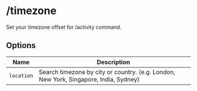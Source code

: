 # /timezone

Set your timezone offset for /activity command.

## Options

| Name | Description |
|------|-------------|
| `location` | Search timezone by city or country. (e.g. London, New York, Singapore, India, Sydney) |

